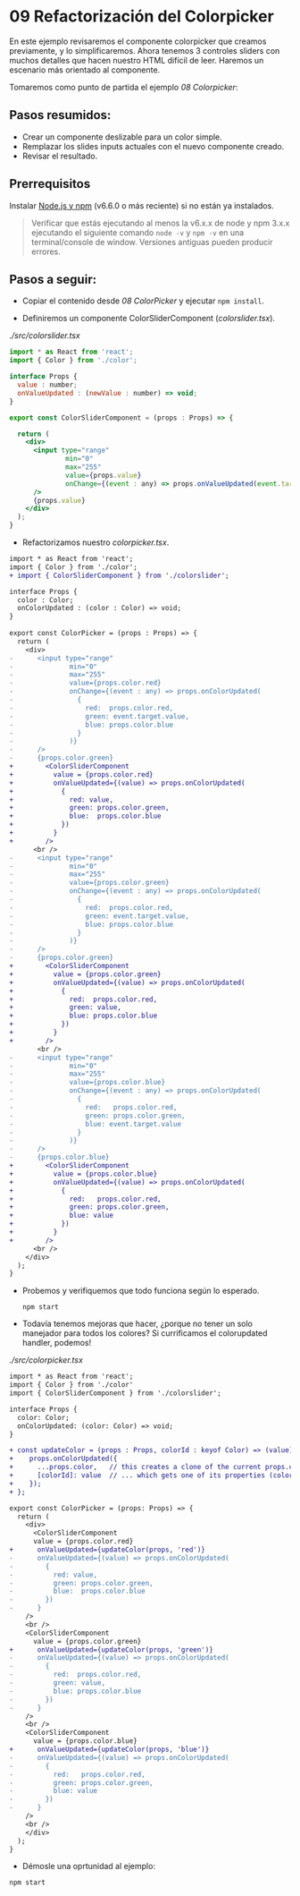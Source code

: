 # 09 Refactorización del Colorpicker 
En este ejemplo revisaremos el componente colorpicker que creamos previamente, y lo simplificaremos.
Ahora tenemos 3 controles sliders con muchos detalles que hacen nuestro HTML difícil de leer.
Haremos un escenario más orientado al componente.

Tomaremos como punto de partida el ejemplo  _08 Colorpicker_:

## Pasos resumidos:

- Crear un componente deslizable para un color simple. 
- Remplazar los slides inputs actuales con el nuevo componente creado.
- Revisar el resultado.


## Prerrequisitos

Instalar [Node.js y npm](https://nodejs.org/en/) (v6.6.0 o más reciente) si no están ya instalados.

> Verificar que estás ejecutando al menos la v6.x.x de node y npm 3.x.x ejecutando el siguiente comando `node -v` y `npm -v` en  una terminal/console de window. Versiones antiguas pueden producir errores.

## Pasos a seguir:

- Copiar el contenido desde _08 ColorPicker_ y ejecutar `npm install`.

- Definiremos un componente ColorSliderComponent (_colorslider.tsx_).

_./src/colorslider.tsx_

```jsx
import * as React from 'react';
import { Color } from './color';

interface Props {
  value : number;
  onValueUpdated : (newValue : number) => void;
}

export const ColorSliderComponent = (props : Props) => {

  return (
    <div>
      <input type="range"
              min="0"
              max="255"
              value={props.value}
              onChange={(event : any) => props.onValueUpdated(event.target.value)}
      />
      {props.value}
    </div>
  );
}
```

- Refactorizamos nuestro _colorpicker.tsx_.

```diff
import * as React from 'react';
import { Color } from './color';
+ import { ColorSliderComponent } from './colorslider';

interface Props {
  color : Color;
  onColorUpdated : (color : Color) => void;
}
  
export const ColorPicker = (props : Props) => {
  return (
    <div>
-      <input type="range"
-              min="0"
-              max="255"
-              value={props.color.red}
-              onChange={(event : any) => props.onColorUpdated(
-                {
-                  red:  props.color.red,
-                  green: event.target.value,
-                  blue: props.color.blue
-                }
-              )}
-      />
-      {props.color.green}
+        <ColorSliderComponent
+          value = {props.color.red}
+          onValueUpdated={(value) => props.onColorUpdated(
+            {
+              red: value,
+              green: props.color.green,
+              blue:  props.color.blue
+            })
+          }
+        />
      <br />
-      <input type="range"
-              min="0"
-              max="255"
-              value={props.color.green}
-              onChange={(event : any) => props.onColorUpdated(
-                {
-                  red:  props.color.red,
-                  green: event.target.value,
-                  blue: props.color.blue
-                }
-              )}
-      />
-      {props.color.green}     
+        <ColorSliderComponent
+          value = {props.color.green}
+          onValueUpdated={(value) => props.onColorUpdated(
+            {
+              red:  props.color.red,
+              green: value,
+              blue: props.color.blue
+            })
+          }
+        />
       <br />
-      <input type="range"
-              min="0"
-              max="255"
-              value={props.color.blue}
-              onChange={(event : any) => props.onColorUpdated(
-                {
-                  red:   props.color.red,
-                  green: props.color.green,
-                  blue: event.target.value
-                }
-              )}
-      />
-      {props.color.blue}
+        <ColorSliderComponent
+          value = {props.color.blue}
+          onValueUpdated={(value) => props.onColorUpdated(
+            {
+              red:   props.color.red,
+              green: props.color.green,
+              blue: value
+            })
+          }
+        />
      <br />           
    </div>    
  );
}
```

- Probemos y verifiquemos que todo funciona según lo esperado.

  ```
  npm start
  ```
  
- Todavía tenemos mejoras que hacer, ¿porque no tener un solo manejador para todos los colores? Si currificamos el colorupdated handler, podemos!

_./src/colorpicker.tsx_

```diff
import * as React from 'react';
import { Color } from './color'
import { ColorSliderComponent } from './colorslider';

interface Props {
  color: Color;
  onColorUpdated: (color: Color) => void;
}

+ const updateColor = (props : Props, colorId : keyof Color) => (value) => {  // keyof Color ensures only 'red', 'blue' or 'green' can be passed in.
+    props.onColorUpdated({
+      ...props.color,   // this creates a clone of the current props.color object...
+      [colorId]: value  // ... which gets one of its properties (colorId) immediately replaced by a new value.
+    });
+ };

export const ColorPicker = (props: Props) => {
  return (
    <div>
      <ColorSliderComponent
      value = {props.color.red}
+      onValueUpdated={updateColor(props, 'red')}
-      onValueUpdated={(value) => props.onColorUpdated(
-        {
-          red: value,
-          green: props.color.green,
-          blue:  props.color.blue
-        })
-      }
    />
    <br />
    <ColorSliderComponent
      value = {props.color.green}
+      onValueUpdated={updateColor(props, 'green')}
-      onValueUpdated={(value) => props.onColorUpdated(
-        {
-          red:  props.color.red,
-          green: value,
-          blue: props.color.blue
-        })
-      }
    />
    <br />
    <ColorSliderComponent
      value = {props.color.blue}
+      onValueUpdated={updateColor(props, 'blue')}
-      onValueUpdated={(value) => props.onColorUpdated(
-        {
-          red:   props.color.red,
-          green: props.color.green,
-          blue: value
-        })
-      }
    />
    <br />
    </div>
  );
}
```

- Démosle una oprtunidad al ejemplo: 

```
npm start
```
